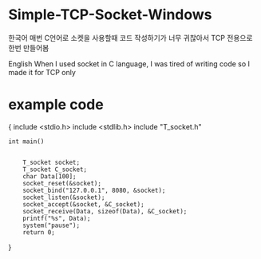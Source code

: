# Simple-TCP-Socket-Windows

한국어
매번 C언어로 소켓을 사용할때 코드 작성하기가 너무 귀찮아서 TCP 전용으로 한번 만들어봄

English
When I used socket in C language, I was tired of writing code so I made it for TCP only

# example code
{
	include <stdio.h>
	include <stdlib.h>
	include "T_socket.h"

	int main()


		T_socket socket;
		T_socket C_socket;
		char Data[100];
		socket_reset(&socket);
		socket_bind("127.0.0.1", 8080, &socket);
		socket_listen(&socket);
		socket_accept(&socket, &C_socket);
		socket_receive(Data, sizeof(Data), &C_socket);
		printf("%s", Data);
		system("pause");
		return 0;

}
